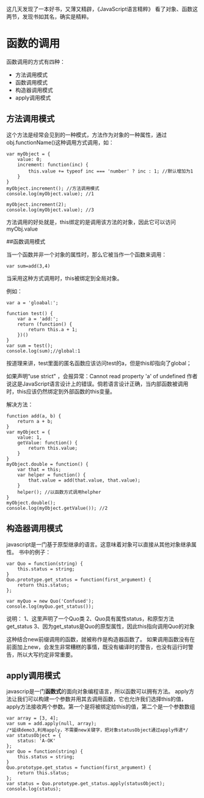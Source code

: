 这几天发现了一本好书，又薄又精辟，《JavaScript语言精粹》
看了对象、函数这两节，发现书如其名，确实是精粹。

# 函数的调用

函数调用的方式有四种：
- 方法调用模式
- 函数调用模式
- 构造器调用模式
- apply调用模式

## 方法调用模式
这个方法是经常会见到的一种模式，方法作为对象的一种属性，通过obj.functionName()这种调用方式调用，如：

```
var myObject = {
	value: 0;
	increment: function(inc) {
		this.value += typeof inc === 'number' ? inc : 1; //默认增加为1
	}
}
myObject.increment(); //方法调用模式
console.log(myObject.value); //1

myObject.increment(2);
console.log(myObject.value); //3
```

方法调用的好处就是，this绑定的是调用该方法的对象，因此它可以访问myObj.value

##函数调用模式

当一个函数并非一个对象的属性时，那么它被当作一个函数来调用：

```
var sum=add(3,4)
```
当采用这种方式调用时，this被绑定到全局对象。

例如：
```
var a = 'gloabal:';

function test() {
	var a = 'add:';
	return (function() {
		return this.a + 1;
	})()
}
var sum = test();
console.log(sum);//global:1
```
按道理来讲，test里面的匿名函数应该访问test的a，但是this却指向了global；

如果声明“use strict" ，会报异常：Cannot read property 'a' of undefined
作者说这是JavaScript语言设计上的错误。倘若语言设计正确，当内部函数被调用时，this应该仍然绑定到外部函数的this变量。

解决方法：
```
function add(a, b) {
	return a + b;
}
var myObject = {
	value: 1,
	getValue: function() {
		return this.value;
	}
}
myObject.double = function() {
	var that = this;
	var helper = function() {
		that.value = add(that.value, that.value);
	}
	helper(); //以函数方式调用helpher
}
myObject.double();
console.log(myObject.getValue()); //2
```

## 构造器调用模式

javascript是一门基于原型继承的语言。这意味着对象可以直接从其他对象继承属性。
书中的例子：

```
var Quo = function(string) {
	this.status = string;
}
Quo.prototype.get_status = function(first_argument) {
	return this.status;
};

var myQuo = new Quo('Confused');
console.log(myQuo.get_status());
```
说明：
1、这里声明了一个Quo类
2、Quo具有属性status，和原型方法get_status
3、因为get_status是Quo的原型属性，因此this指向调用Quo的对象

这种结合new前缀调用的函数，就被称作是构造器函数了。
如果调用函数没有在前面加上new，会发生非常糟糕的事情，既没有编译时的警告，也没有运行时警告，所以大写约定非常重要。


## apply调用模式

javascrip是一门**函数式**的面向对象编程语言，所以函数可以拥有方法。
apply方法让我们可以构建一个参数并用其去调用函数，它也允许我们选择this的值，apply方法接收两个参数。第一个是将被绑定给this的值，第二个是一个参数数组

```
var array = [3, 4];
var sum = add.apply(null, array);
/*延续demo3,利用apply，不需要new关键字，把对象statusObject通过apply传递*/
var statusObject = {
	status: 'A-OK'
};
var Quo = function(string) {
	this.status = string;
}
Quo.prototype.get_status = function(first_argument) {
	return this.status;
};
var status = Quo.prototype.get_status.apply(statusObject);
console.log(status);
```